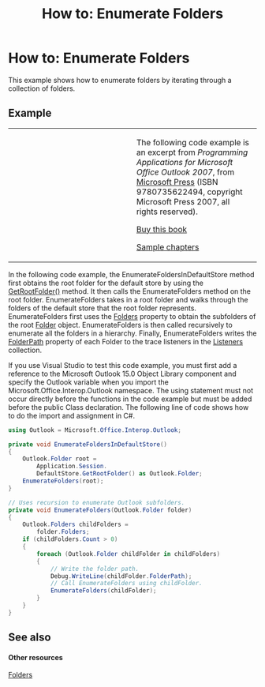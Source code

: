 ﻿---
title: 'How to: Enumerate Folders'
TOCTitle: 'How to: Enumerate Folders'
ms:assetid: 564730f9-3da3-4eff-b207-64ac4fec632d
ms:mtpsurl: https://msdn.microsoft.com/en-us/library/Ff184607(v=office.15)
ms:contentKeyID: 55119855
ms.date: 07/24/2014
mtps_version: v=office.15
dev_langs:
- csharp
---

# How to: Enumerate Folders

This example shows how to enumerate folders by iterating through a collection of folders.

## Example

<table>
<colgroup>
<col style="width: 50%" />
<col style="width: 50%" />
</colgroup>
<tbody>
<tr class="odd">
<td><p></p></td>
<td><p>The following code example is an excerpt from <em>Programming Applications for Microsoft Office Outlook 2007</em>, from <a href="http://www.microsoft.com/learning/books/default.mspx">Microsoft Press</a> (ISBN 9780735622494, copyright Microsoft Press 2007, all rights reserved).</p>
<p><a href="http://www.amazon.com/gp/product/0735622493?ie=utf8%26tag=msmsdn-20%26linkcode=as2%26camp=1789%26creative=9325%26creativeasin=0735622493">Buy this book</a></p>
<p><a href="https://msdn.microsoft.com/en-us/library/cc513844(v=office.15)">Sample chapters</a></p></td>
</tr>
</tbody>
</table>


In the following code example, the EnumerateFoldersInDefaultStore method first obtains the root folder for the default store by using the [GetRootFolder()](https://msdn.microsoft.com/en-us/library/bb645807\(v=office.15\)) method. It then calls the EnumerateFolders method on the root folder. EnumerateFolders takes in a root folder and walks through the folders of the default store that the root folder represents. EnumerateFolders first uses the [Folders](https://msdn.microsoft.com/en-us/library/bb646854\(v=office.15\)) property to obtain the subfolders of the root [Folder](https://msdn.microsoft.com/en-us/library/bb645774\(v=office.15\)) object. EnumerateFolders is then called recursively to enumerate all the folders in a hierarchy. Finally, EnumerateFolders writes the [FolderPath](https://msdn.microsoft.com/en-us/library/bb647409\(v=office.15\)) property of each Folder to the trace listeners in the [Listeners](http://msdn.microsoft.com/en-us/library/system.diagnostics.debug.listeners.aspx) collection.

If you use Visual Studio to test this code example, you must first add a reference to the Microsoft Outlook 15.0 Object Library component and specify the Outlook variable when you import the Microsoft.Office.Interop.Outlook namespace. The using statement must not occur directly before the functions in the code example but must be added before the public Class declaration. The following line of code shows how to do the import and assignment in C\#.

``` csharp
using Outlook = Microsoft.Office.Interop.Outlook;
```

``` csharp
private void EnumerateFoldersInDefaultStore()
{
    Outlook.Folder root =
        Application.Session.
        DefaultStore.GetRootFolder() as Outlook.Folder;
    EnumerateFolders(root);
}

// Uses recursion to enumerate Outlook subfolders.
private void EnumerateFolders(Outlook.Folder folder)
{
    Outlook.Folders childFolders =
        folder.Folders;
    if (childFolders.Count > 0)
    {
        foreach (Outlook.Folder childFolder in childFolders)
        {
            // Write the folder path.
            Debug.WriteLine(childFolder.FolderPath);
            // Call EnumerateFolders using childFolder.
            EnumerateFolders(childFolder);
        }
    }
}               
```

## See also

#### Other resources

[Folders](folders.md)

